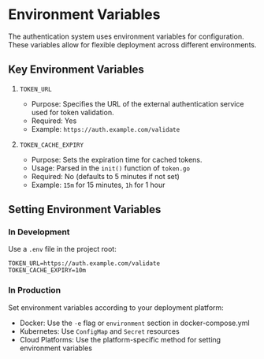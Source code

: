 # Environment Variables

The authentication system uses environment variables for configuration. These variables allow for flexible deployment across different environments.

## Key Environment Variables

1. `TOKEN_URL`
   - Purpose: Specifies the URL of the external authentication service used for token validation.
   - Required: Yes
   - Example: `https://auth.example.com/validate`

2. `TOKEN_CACHE_EXPIRY`
   - Purpose: Sets the expiration time for cached tokens.
   - Usage: Parsed in the `init()` function of `token.go`
   - Required: No (defaults to 5 minutes if not set)
   - Example: `15m` for 15 minutes, `1h` for 1 hour

## Setting Environment Variables

### In Development

Use a `.env` file in the project root:

```
TOKEN_URL=https://auth.example.com/validate
TOKEN_CACHE_EXPIRY=10m
```

### In Production

Set environment variables according to your deployment platform:

- Docker: Use the `-e` flag or `environment` section in docker-compose.yml
- Kubernetes: Use `ConfigMap` and `Secret` resources
- Cloud Platforms: Use the platform-specific method for setting environment variables